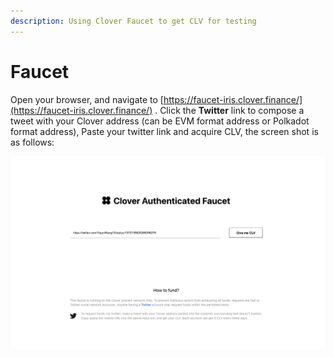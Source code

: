 ```yaml
---
description: Using Clover Faucet to get CLV for testing
---
```


# Faucet

Open your browser, and navigate to [https://faucet-iris.clover.finance/](https://faucet-iris.clover.finance/) . Click the **Twitter** link to compose a tweet with your Clover address \(can be EVM format address or Polkadot format address\), Paste your twitter link and acquire CLV, the screen shot is as follows:

![](../../.gitbook/assets/faucet%20%281%29.jpg)

